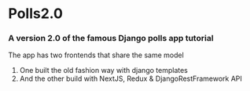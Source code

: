 # Polls2.0
### A version 2.0 of the famous Django polls app tutorial

The app has two frontends that share the same model
1. One built the old fashion way with django templates
2. And the other build with NextJS, Redux & DjangoRestFramework API

